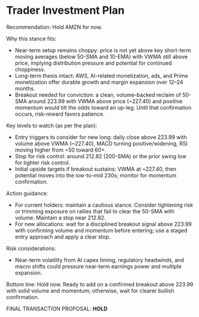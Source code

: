 # Trader Investment Plan

Recommendation: Hold AMZN for now.

Why this stance fits:
- Near-term setup remains choppy: price is not yet above key short-term moving averages (below 50-SMA and 10-EMA) with VWMA still above price, implying distribution pressure and potential for continued choppiness.
- Long-term thesis intact: AWS, AI-related monetization, ads, and Prime monetization offer durable growth and margin expansion over 12–24 months.
- Breakout needed for conviction: a clean, volume-backed reclaim of 50-SMA around 223.99 with VWMA above price (~227.40) and positive momentum would tilt the odds toward an up-leg. Until that confirmation occurs, risk-reward favors patience.

Key levels to watch (as per the plan):
- Entry triggers to consider for new long: daily close above 223.99 with volume above VWMA (~227.40), MACD turning positive/widening, RSI moving higher from ~50 toward 60+.
- Stop for risk control: around 212.82 (200-SMA) or the prior swing low for tighter risk control.
- Initial upside targets if breakout sustains: VWMA at ~227.40, then potential moves into the low-to-mid 230s; monitor for momentum confirmation.

Action guidance:
- For current holders: maintain a cautious stance. Consider tightening risk or trimming exposure on rallies that fail to clear the 50-SMA with volume. Maintain a stop near 212.82.
- For new allocations: wait for a disciplined breakout signal above 223.99 with confirming volume and momentum before entering; use a staged entry approach and apply a clear stop.

Risk considerations:
- Near-term volatility from AI capex timing, regulatory headwinds, and macro shifts could pressure near-term earnings power and multiple expansion.

Bottom line: Hold now. Ready to add on a confirmed breakout above 223.99 with solid volume and momentum; otherwise, wait for clearer bullish confirmation.

FINAL TRANSACTION PROPOSAL: **HOLD**
